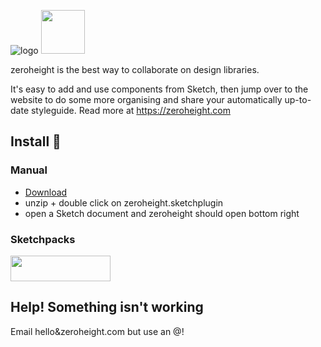 ![logo](https://zeroheight.com/images/zhapp/full-logo-350.png) <img height="70" src="https://zeroheight.com/images/zhapp/onboarding/download_sketch.png" />

zeroheight is the best way to collaborate on design libraries. 

It's easy to add and use components from Sketch, then jump over to the website to do some more organising and share your automatically up-to-date styleguide. Read more at https://zeroheight.com

## Install 💾


### Manual
* [Download](https://github.com/zeroheight/zeroheight-sketch-plugin/releases/download/1.4/zeroheight_sketchplugin.zip)
* unzip + double click on zeroheight.sketchplugin
* open a Sketch document and zeroheight should open bottom right

### Sketchpacks
<a href="https://sketchpacks.com/zeroheight/zeroheight-sketch-plugin/install">
  <img width="160" height="41" src="http://sketchpacks-com.s3.amazonaws.com/assets/badges/sketchpacks-badge-install.png" >
</a>

## Help! Something isn't working

Email hello&zeroheight.com but use an @!
